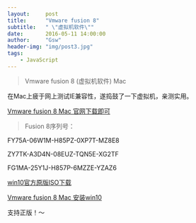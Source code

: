 ```yaml
---
layout:     post
title:      "Vmware fusion 8"
subtitle:   " \"虚拟机软件\""
date:       2016-05-11 14:00:00
author:     "Gsw"
header-img: "img/post3.jpg"
tags:
    - JavaScript
---
```

> Vmware fusion 8 (虚拟机软件) Mac 

在Mac上疲于网上测试IE兼容性，遂捣鼓了一下虚拟机，亲测实用。

[Vmware fusion 8  Mac 官网下载即可 ](http://www.vmware.com/products/fusion/fusion-evaluation.html)

> Fusion 8序列号：


FY75A-06W1M-H85PZ-0XP7T-MZ8E8

ZY7TK-A3D4N-08EUZ-TQN5E-XG2TF

FG1MA-25Y1J-H857P-6MZZE-YZAZ6

[win10官方原版ISO下载](http://news.mydrivers.com/1/440/440521.htm)

[Vmware fusion 8  Mac 安装win10](http://jingyan.baidu.com/article/9113f81b0658e42b3314c74f.html)

支持正版！～